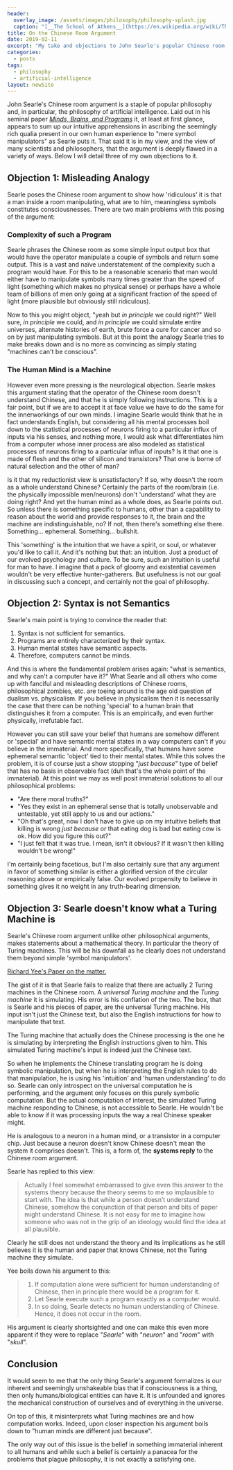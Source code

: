 ```yaml
---
header:
  overlay_image: /assets/images/philosophy/philosophy-splash.jpg
  caption: "[__The School of Athens__](https://en.wikipedia.org/wiki/The_School_of_Athens) by Raphael"
title: On the Chinese Room Argument
date: 2019-02-11
excerpt: "My take and objections to John Searle's popular Chinese room argument for the non-\"consciousness\" of computers."
categories:
  - posts
tags: 
  - philosophy
  - artificial-intelligence
layout: newSite
---
```

<!-- Alternative title: On Searle's 'Minds, Brains, and Programs' -->

John Searle's Chinese room argument is a staple of popular philosophy and, in particular, the philosophy of artificial intelligence. Laid out in his seminal paper [*Minds, Brains, and Programs*][1] it, at least at first glance, appears to sum up our intuitive apprehensions in ascribing the seemingly rich qualia present in our own human experience to "mere symbol manipulators" as Searle puts it. That said it is in my view, and the view of many scientists and philosophers, that the argument is deeply flawed in a variety of ways. Below I will detail three of my own objections to it.

## Objection 1: Misleading Analogy
Searle poses the Chinese room argument to show how 'ridiculous' it is that a man inside a room manipulating, what are to him, meaningless symbols constitutes consciousnesses. There are two main problems with this posing of the argument:

### Complexity of such a Program
Searle phrases the Chinese room as some simple input output box that would have the operator manipulate a couple of symbols and return some output. This is a vast and naïve understatement of the complexity such a program would have. For this to be a reasonable scenario that man would either have to manipulate symbols many times greater than the speed of light (something which makes no physical sense) or perhaps have a whole team of billions of men only going at a significant fraction of the speed of light (more plausible but obviously still ridiculous).

Now to this you might object, "yeah but *in principle* we could right?" Well sure, *in principle* we could, and *in principle* we could simulate entire universes, alternate histories of earth, brute force a cure for cancer and so on by just manipulating symbols. But at this point the analogy Searle tries to make breaks down and is no more as convincing as simply stating "machines can't be conscious".

### The Human Mind is a Machine
However even more pressing is the neurological objection. Searle makes this argument stating that the operator of the Chinese room doesn't understand Chinese, and that he is simply following instructions. This is a fair point, but if we are to accept it at face value we have to do the same for the innerworkings of our own minds. I imagine Searle would think that he in fact understands English, but considering all his mental processes boil down to the statistical processes of neurons firing to a particular influx of inputs via his senses, and nothing more, I would ask what differentiates him from a computer whose inner process are also modeled as statistical processes of neurons firing to a particular influx of inputs? Is it that one is made of flesh and the other of silicon and transistors? That one is borne of natural selection and the other of man?

Is it that my reductionist view is unsatisfactory? If so, why doesn't the room as a whole understand Chinese? Certainly the parts of the room/brain (i.e. the physically impossible men/neurons) don't 'understand' what they are doing right? And yet the human mind as a whole does, as Searle points out. So unless there is something specific to humans, other than a capability to reason about the world and provide responses to it, the brain and the machine are indistinguishable, no? If not, then there's something else there. Something... ephemeral. Something... bullshit.

This 'something' is the intuition that we have a spirit, or soul, or whatever you'd like to call it. And it's nothing but that: an intuition. Just a product of our evolved psychology and culture. To be sure, such an intuition is useful for man to have. I imagine that a pack of gloomy and existential cavemen wouldn't be very effective hunter-gatherers. But usefulness is not our goal in discussing such a concept, and certainly not the goal of philosophy.

## Objection 2: Syntax is not Semantics
Searle's main point is trying to convince the reader that:
1. Syntax is not sufficient for semantics.
2. Programs are entirely characterized by their syntax.
3. Human mental states have semantic aspects.
4. Therefore, computers cannot be minds.

And this is where the fundamental problem arises again: "what is semantics, and why can't a computer have it?" What Searle and all others who come up with fanciful and misleading descriptions of Chinese rooms, philosophical zombies, etc. are toeing around is the age old question of dualism vs. physicalism. If you believe in physicalism then it is necessarily the case that there can be nothing 'special' to a human brain that distinguishes it from a computer. This is an empirically, and even further physically, irrefutable fact.

However you can still save your belief that humans are somehow different or 'special' and have semantic mental states in a way computers can't if you believe in the immaterial. And more specifically, that humans have some ephemeral semantic 'object' tied to their mental states. While this solves the problem, it is of course just a show stopping "*just because*" type of belief that has no basis in observable fact (duh that's the whole point of the immaterial). At this point we may as well posit immaterial solutions to all our philosophical problems:

- "Are there moral truths?"
- "Yes they exist in an ephemeral sense that is totally unobservable and untestable, yet still apply to us and our actions."
- "Oh that's great, now I don't have to give up on my intuitive beliefs that killing is wrong *just because* or that eating dog is bad but eating cow is ok. How did you figure this out?"
- "I just felt that it was true. I mean, isn't it obvious? If it wasn't then killing wouldn't be wrong!"

I'm certainly being facetious, but I'm also certainly sure that any argument in favor of something similar is either a glorified version of the circular reasoning above or empirically false. Our evolved propensity to believe in something gives it no weight in any truth-bearing dimension.

## Objection 3: Searle doesn't know what a Turing Machine is
Searle's Chinese room argument unlike other philosophical arguments, makes statements about a mathematical theory. In particular the theory of Turing machines. This will be his downfall as he clearly does not understand them beyond simple 'symbol manipulators'.

[Richard Yee's Paper on the matter.][2]

The gist of it is that Searle fails to realize that there are actually 2 Turing machines in the Chinese room. A *universal Turing machine* and the *Turing machine* it is simulating. His error is his conflation of the two. The box, that is Searle and his pieces of paper, are the universal Turing machine. His input isn't just the Chinese text, but also the English instructions for how to manipulate that text.

The Turing machine that actually does the Chinese processing is the one he is simulating by interpreting the English instructions given to him. This simulated Turing machine's input is indeed just the Chinese text.

So when he implements the Chinese translating program he is doing symbolic manipulation, but when he is interpreting the English rules to do that manipulation, he is using his 'intuition' and 'human understanding' to do so. Searle can only introspect on the universal computation he is performing, and the argument only focuses on this purely symbolic computation. But the actual computation of interest, the simulated Turing machine responding to Chinese, is not accessible to Searle. He wouldn't be able to know if it was processing inputs the way a real Chinese speaker might.

He is analogous to a neuron in a human mind, or a transistor in a computer chip. Just because a neuron doesn't know Chinese doesn't mean the system it comprises doesn't. This is, a form of, the **systems reply** to the Chinese room argument.

Searle has replied to this view:
> Actually I feel somewhat embarrassed to give even this answer to the systems theory because the theory seems to me so implausible to start with. The idea is that while a person doesn’t understand Chinese, somehow the conjunction of that person and bits of paper might understand Chinese. It is not easy for me to imagine how someone who was not in the grip of an ideology would find the idea at all plausible.

Clearly he still does not understand the theory and its implications as he still believes it is the human and paper that knows Chinese, not the Turing machine they simulate.

Yee boils down his argument to this:
> 1. If computation alone were sufficient for human understanding of Chinese, then in principle there would be a program for it.
> 2. Let Searle execute such a program exactly as a computer would.
> 3. In so doing, Searle detects no human understanding of Chinese. Hence, it does not occur in the room.

His argument is clearly shortsighted and one can make this even more apparent if they were to replace "*Searle*" with "*neuron*" and "*room*" with "*skull*".

## Conclusion
It would seem to me that the only thing Searle's argument formalizes is our inherent and seemingly unshakeable bias that if consciousness is a thing, then only humans/biological entities can have it. It is unfounded and ignores the mechanical construction of ourselves and of everything in the universe.

On top of this, it misinterprets what Turing machines are and how computation works. Indeed, upon closer inspection his argument boils down to "human minds are different just because".

The only way out of this issue is the belief in something immaterial inherent to all humans and while such a belief is certainly a panacea for the problems that plague philosophy, it is not exactly a satisfying one.

<!-- To be fair artificial neural networks weren't what they were back then. (Comment I made on sticky note but doesn't really apply since Searle is still alive and stands by this BS. Also some contemporaries buy it too.) -->

<!-------------------------------- FOOTER ----------------------------> 

[1]: https://www.law.upenn.edu/live/files/3413-searle-j-minds-brains-and-programs-1980.pdf
[2]: https://chineseroom.info/doc/Angels-Dancing-Chinese-Room_v13_2016.pdf

<!-- [^f1]: We certainly have an evolved propensity to believe in dualist explanations of phenomenon. I talk more about this -->